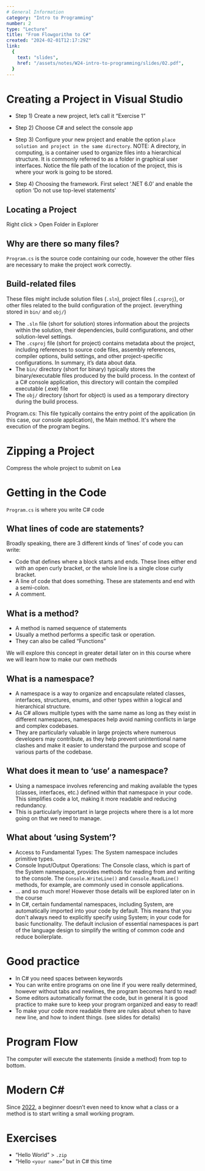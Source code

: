 ```yaml
---
# General Information
category: "Intro to Programming"
number: 2
type: "Lecture"
title: "From Flowgorithm to C#"
created: "2024-02-01T12:17:29Z"
link:
  {
    text: "slides",
    href: "/assets/notes/W24-intro-to-programming/slides/02.pdf",
  }
---
```


# Creating a Project in Visual Studio

- Step 1) Create a new project, let’s call it “Exercise 1”

- Step 2) Choose C# and select the console app

- Step 3) Configure your new project and enable the option `place solution and project in the same directory`. NOTE: A directory, in computing, is a container used to organize files into a hierarchical structure. It is commonly referred to as a folder in graphical user interfaces. Notice the file path of the location of the project, this is where your work is going to be stored.

- Step 4) Choosing the framework. First select ‘.NET 6.0’ and enable the option ‘Do not use top-level statements’

## Locating a Project

Right click > Open Folder in Explorer

## Why are there so many files?

`Program.cs` is the source code containing our code, however the other files are necessary to make the project work correctly.

## Build-related files

These files might include solution files (`.sln`), project files (`.csproj`), or other files related to the build configuration of the project. (everything stored in `bin/` and `obj/`)

- The `.sln` file (short for solution) stores information about the projects within the solution, their dependencies, build configurations, and other solution-level settings.
- The `.csproj` file (short for project) contains metadata about the project, including references to source code files, assembly references, compiler options, build settings, and other project-specific configurations. In summary, it’s data about data.
- The `bin/` directory (short for binary) typically stores the binary/executable files produced by the build process. In the context of a C# console application, this directory will contain the compiled executable (.exe) file
- The `obj/` directory (short for object) is used as a temporary directory during the build process.

Program.cs: This file typically contains the entry point of the application (in this case, our console application), the Main method. It's where the execution of the program begins.

# Zipping a Project

Compress the whole project to submit on Lea

# Getting in the Code

`Program.cs` is where you write C# code

## What lines of code are statements?

Broadly speaking, there are 3 different kinds of ‘lines’ of code you can write:

- Code that defines where a block starts and ends. These lines either end with an open curly bracket, or the whole line is a single close curly bracket.
- A line of code that does something. These are statements and end with a semi-colon.
- A comment.

## What is a method?

- A method is named sequence of statements
- Usually a method performs a specific task or operation.
- They can also be called “Functions”

We will explore this concept in greater detail later on in this course where we will learn how to make our own methods

## What is a namespace?

- A namespace is a way to organize and encapsulate related classes, interfaces, structures, enums, and other types within a logical and hierarchical structure.
- As C# allows multiple types with the same name as long as they exist in different namespaces, namespaces help avoid naming conflicts in large and complex codebases.
- They are particularly valuable in large projects where numerous developers may contribute, as they help prevent unintentional name clashes and make it easier to understand the purpose and scope of various parts of the codebase.

## What does it mean to ‘use’ a namespace?

- Using a namespace involves referencing and making available the types (classes, interfaces, etc.) defined within that namespace in your code. This simplifies code a lot, making it more readable and reducing redundancy.
- This is particularly important in large projects where there is a lot more going on that we need to manage.

## What about ‘using System’?

- Access to Fundamental Types: The System namespace includes primitive types.
- Console Input/Output Operations: The Console class, which is part of the System namespace, provides methods for reading from and writing to the console. The `Console.WriteLine()` and `Console.ReadLine()` methods, for example, are commonly used in console applications.
- … and so much more! However those details will be explored later on in the course
- In C#, certain fundamental namespaces, including System, are automatically imported into your code by default. This means that you don't always need to explicitly specify using System; in your code for basic functionality. The default inclusion of essential namespaces is part of the language design to simplify the writing of common code and reduce boilerplate.

# Good practice

- In C# you need spaces between keywords
- You can write entire programs on one line if you were really determined, however without tabs and newlines, the program becomes hard to read!
- Some editors automatically format the code, but in general it is good practice to make sure to keep your program organized and easy to read!
- To make your code more readable there are rules about when to have new line, and how to indent things. (see slides for details)

# Program Flow

The computer will execute the statements (inside a method) from top to bottom.

# Modern C#

Since [2022](https://blog.ndepend.com/modern-c-hello-world/), a beginner doesn’t even need to know what a class or a method is to start writing a small working program.

# Exercises

- “Hello World” > `.zip`
- “Hello `<your name>`” but in C# this time
